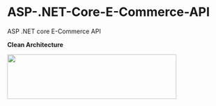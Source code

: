 # ASP-.NET-Core-E-Commerce-API
ASP .NET core E-Commerce API

**Clean Architecture**



<img alt="" src="https://www.bing.com/images/search?view=detailV2&ccid=nyFLBYjD&id=43824294513089F762FDBEFDDF38166278C4205D&thid=OIP.nyFLBYjD207JNHC4hBQBAwHaE8&mediaurl=https%3a%2f%2fwallsdesk.com%2fwp-content%2fuploads%2f2016%2f05%2fWaterfalls-Photos.jpg&cdnurl=https%3a%2f%2fth.bing.com%2fth%2fid%2fR.9f214b0588c3db4ec93470b884140103%3frik%3dXSDEeGIWON%252f9vg%26pid%3dImgRaw%26r%3d0&exph=1366&expw=2048&q=images&simid=608027688775006727&FORM=IRPRST&ck=6C5FD207F101C50DF57E31E3F3D9CCF3&selectedIndex=0&idpp=overlayview&ajaxhist=0&ajaxserp=0" style="width: 388px; height: 103px;">

